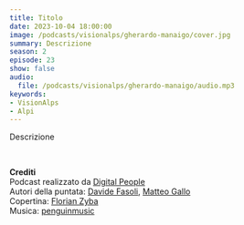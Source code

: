```yaml
---
title: Titolo
date: 2023-10-04 18:00:00
image: /podcasts/visionalps/gherardo-manaigo/cover.jpg
summary: Descrizione
season: 2
episode: 23
show: false
audio:
  file: /podcasts/visionalps/gherardo-manaigo/audio.mp3
keywords:
- VisionAlps
- Alpi
---
```


Descrizione

<br>

**Crediti**<br>
Podcast realizzato da [Digital People](https://w3id.org/digitalpeople)<br>
Autori della puntata: [Davide Fasoli](https://www.linkedin.com/in/davide-fasoli-2b3246179/), [Matteo Gallo](https://www.linkedin.com/in/matteo-gallo-4a5ab31a8/)<br>
Copertina: [Florian Zyba](https://www.linkedin.com/in/florian-zyba/)<br>
Musica: [penguinmusic](https://pixabay.com/users/penguinmusic-24940186/)